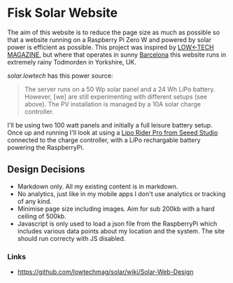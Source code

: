 # Fisk Solar Website

The aim of this website is to reduce the page size as much as possible so that a website running on a Raspberry Pi Zero W and powered by solar power is efficient as possible. This project was inspired by [LOW←TECH MAGAZINE](https://solar.lowtechmagazine.com), but where that operates in sunny [Barcelona](https://solar.lowtechmagazine.com/power.html) this website runs in extremely rainy Todmorden in Yorkshire, UK.

_solar.lowtech_ has this power source:

> The server runs on a 50 Wp solar panel and a 24 Wh LiPo battery. However, [we] are still experimenting with different setups (see above). The PV installation is managed by a 10A solar charge controller.

I'll be using two 100 watt panels and initially a full leisure battery setup. Once up and running I'll look at using a [Lipo Rider Pro from Seeed Studio](http://wiki.seeedstudio.com/Lipo_Rider_Pro/) connected to the charge controller, with a LiPo rechargable battery powering the RaspberryPi.

## Design Decisions

* Markdown only. All my existing content is in markdown.
* No analytics, just like in my mobile apps I don't use analytics or tracking of any kind.
* Minimise page size including images. Aim for sub 200kb with a hard ceiling of 500kb.
* Javascript is only used to load a json file from the RaspberryPi which includes various data points about my location and the system. The site should run correcty with JS disabled.

### Links

* https://github.com/lowtechmag/solar/wiki/Solar-Web-Design
